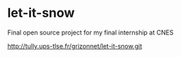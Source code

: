 # let-it-snow
Final open source project for my final internship at CNES

http://tully.ups-tlse.fr/grizonnet/let-it-snow.git
